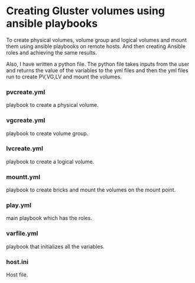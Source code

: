 # Creating Gluster volumes using ansible playbooks

To create physical volumes, volume group and logical volumes and mount them using ansible playbooks on remote hosts. And then creating Ansible roles and achieving the same results. 

Also, I have written a python file. 
The python file takes inputs from the user and returns the value of the variables to the yml files and then the yml files run to create PV,VG,LV and mount the volumes.

### pvcreate.yml 
playbook to create a physical volume.

### vgcreate.yml 
playbook to create volume group.

### lvcreate.yml 
playbook to create a logical volume. 

### mountt.yml   
playbook to create bricks and mount the volumes on the mount point.

### play.yml     
main playbook which has the roles. 
  
### varfile.yml  
playbook that initializes all the variables.

### host.ini     
Host file.
